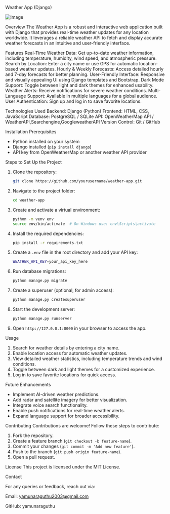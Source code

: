  Weather App (Django)

![Image](https://github.com/user-attachments/assets/1ebfa112-10dd-4b28-beb2-1894151c3cb1)





 

 

 Overview
 The Weather App is a robust and interactive web application built with Django that provides real-time weather updates for any location worldwide. It leverages a reliable weather API to fetch 
 and display accurate weather forecasts in an intuitive and user-friendly interface.

Features
Real-Time Weather Data: Get up-to-date weather information, including temperature, humidity, wind speed, and atmospheric pressure.
Search by Location: Enter a city name or use GPS for automatic location-based weather updates.
Hourly & Weekly Forecasts: Access detailed hourly and 7-day forecasts for better planning.
User-Friendly Interface: Responsive and visually appealing UI using Django templates and Bootstrap.
Dark Mode Support: Toggle between light and dark themes for enhanced usability.
Weather Alerts: Receive notifications for severe weather conditions.
Multi-Language Support: Available in multiple languages for a global audience.
User Authentication: Sign up and log in to save favorite locations.

Technologies Used
Backend: Django (Python)
Frontend: HTML, CSS, JavaScript
Database: PostgreSQL / SQLite
API: OpenWeatherMap API / WeatherAPI,Searchengine,GoogleweatherAPI
Version Control: Git / GitHub

Installation
Prerequisites
- Python installed on your system
- Django installed (`pip install django`)
- API key from OpenWeatherMap or another weather API provider

Steps to Set Up the Project
1. Clone the repository:
   ```sh
   git clone https://github.com/yourusername/weather-app.git
   ```
2. Navigate to the project folder:
   ```sh
   cd weather-app
   ```
3. Create and activate a virtual environment:
   ```sh
   python -m venv env
   source env/bin/activate  # On Windows use: env\Scripts\activate
   ```
4. Install the required dependencies:
   ```sh
   pip install -r requirements.txt
   ```
5. Create a `.env` file in the root directory and add your API key:
   ```sh
   WEATHER_API_KEY=your_api_key_here
   ```
6. Run database migrations:
   ```sh
   python manage.py migrate
   ```
7. Create a superuser (optional, for admin access):
   ```sh
   python manage.py createsuperuser
   ```
8. Start the development server:
   ```sh
   python manage.py runserver
   ```
9. Open `http://127.0.0.1:8000` in your browser to access the app.

Usage
1. Search for weather details by entering a city name.
2. Enable location access for automatic weather updates.
3. View detailed weather statistics, including temperature trends and wind conditions.
4. Toggle between dark and light themes for a customized experience.
5. Log in to save favorite locations for quick access.

Future Enhancements
- Implement AI-driven weather predictions.
- Add radar and satellite imagery for better visualization.
- Integrate voice search functionality.
- Enable push notifications for real-time weather alerts.
- Expand language support for broader accessibility.

Contributing
Contributions are welcome! Follow these steps to contribute:
1. Fork the repository.
2. Create a feature branch (`git checkout -b feature-name`).
3. Commit your changes (`git commit -m 'Add new feature'`).
4. Push to the branch (`git push origin feature-name`).
5. Open a pull request.

License
This project is licensed under the MIT License.

Contact

For any queries or feedback, reach out via:

Email: yamunaraguthu2003@gmail.com

GitHub: yamunaraguthu





